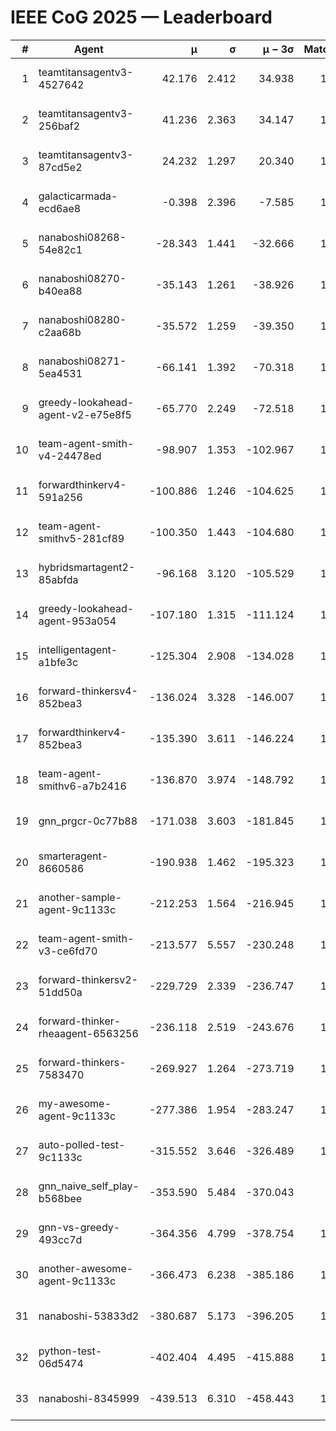 # IEEE CoG 2025 — Leaderboard

| # | Agent | μ | σ | μ − 3σ | Matches | Updated |
|---:|---|---:|---:|---:|---:|---|
| 1 | teamtitansagentv3-4527642 | 42.176 | 2.412 | 34.938 | 1440 | 2025-09-01 08:10 |
| 2 | teamtitansagentv3-256baf2 | 41.236 | 2.363 | 34.147 | 1838 | 2025-09-01 08:10 |
| 3 | teamtitansagentv3-87cd5e2 | 24.232 | 1.297 | 20.340 | 1718 | 2025-09-01 08:10 |
| 4 | galacticarmada-ecd6ae8 | -0.398 | 2.396 | -7.585 | 1580 | 2025-09-01 08:10 |
| 5 | nanaboshi08268-54e82c1 | -28.343 | 1.441 | -32.666 | 1900 | 2025-09-01 08:10 |
| 6 | nanaboshi08270-b40ea88 | -35.143 | 1.261 | -38.926 | 1660 | 2025-09-01 08:10 |
| 7 | nanaboshi08280-c2aa68b | -35.572 | 1.259 | -39.350 | 1820 | 2025-09-01 08:10 |
| 8 | nanaboshi08271-5ea4531 | -66.141 | 1.392 | -70.318 | 1540 | 2025-09-01 08:10 |
| 9 | greedy-lookahead-agent-v2-e75e8f5 | -65.770 | 2.249 | -72.518 | 1970 | 2025-09-01 08:10 |
| 10 | team-agent-smith-v4-24478ed | -98.907 | 1.353 | -102.967 | 1400 | 2025-09-01 08:10 |
| 11 | forwardthinkerv4-591a256 | -100.886 | 1.246 | -104.625 | 1358 | 2025-09-01 08:10 |
| 12 | team-agent-smithv5-281cf89 | -100.350 | 1.443 | -104.680 | 1620 | 2025-09-01 08:10 |
| 13 | hybridsmartagent2-85abfda | -96.168 | 3.120 | -105.529 | 1276 | 2025-09-01 08:10 |
| 14 | greedy-lookahead-agent-953a054 | -107.180 | 1.315 | -111.124 | 1850 | 2025-09-01 08:10 |
| 15 | intelligentagent-a1bfe3c | -125.304 | 2.908 | -134.028 | 1432 | 2025-09-01 08:10 |
| 16 | forward-thinkersv4-852bea3 | -136.024 | 3.328 | -146.007 | 1204 | 2025-09-01 08:10 |
| 17 | forwardthinkerv4-852bea3 | -135.390 | 3.611 | -146.224 | 1455 | 2025-09-01 08:10 |
| 18 | team-agent-smithv6-a7b2416 | -136.870 | 3.974 | -148.792 | 1820 | 2025-09-01 08:10 |
| 19 | gnn_prgcr-0c77b88 | -171.038 | 3.603 | -181.845 | 1480 | 2025-09-01 08:10 |
| 20 | smarteragent-8660586 | -190.938 | 1.462 | -195.323 | 1345 | 2025-09-01 08:10 |
| 21 | another-sample-agent-9c1133c | -212.253 | 1.564 | -216.945 | 1900 | 2025-09-01 08:10 |
| 22 | team-agent-smith-v3-ce6fd70 | -213.577 | 5.557 | -230.248 | 1440 | 2025-09-01 08:10 |
| 23 | forward-thinkersv2-51dd50a | -229.729 | 2.339 | -236.747 | 1420 | 2025-09-01 08:10 |
| 24 | forward-thinker-rheaagent-6563256 | -236.118 | 2.519 | -243.676 | 1800 | 2025-09-01 08:10 |
| 25 | forward-thinkers-7583470 | -269.927 | 1.264 | -273.719 | 1760 | 2025-09-01 08:10 |
| 26 | my-awesome-agent-9c1133c | -277.386 | 1.954 | -283.247 | 1600 | 2025-09-01 08:10 |
| 27 | auto-polled-test-9c1133c | -315.552 | 3.646 | -326.489 | 1860 | 2025-09-01 08:10 |
| 28 | gnn_naive_self_play-b568bee | -353.590 | 5.484 | -370.043 | 820 | 2025-09-01 08:10 |
| 29 | gnn-vs-greedy-493cc7d | -364.356 | 4.799 | -378.754 | 1900 | 2025-09-01 08:10 |
| 30 | another-awesome-agent-9c1133c | -366.473 | 6.238 | -385.186 | 1840 | 2025-09-01 08:10 |
| 31 | nanaboshi-53833d2 | -380.687 | 5.173 | -396.205 | 1580 | 2025-09-01 08:10 |
| 32 | python-test-06d5474 | -402.404 | 4.495 | -415.888 | 1480 | 2025-09-01 08:10 |
| 33 | nanaboshi-8345999 | -439.513 | 6.310 | -458.443 | 1540 | 2025-09-01 08:10 |
